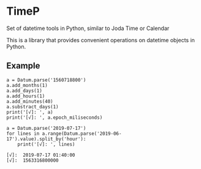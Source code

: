 # TimeP
Set of datetime tools in Python, similar to Joda Time or Calendar

This is a library that provides convenient operations on datetime objects in Python.

## Example
```
a = Datum.parse('1560718800')
a.add_months(1)
a.add_days(1)
a.add_hours(1)
a.add_minutes(40)
a.substract_days(1)
print('[√]: ', a)
print('[√]: ', a.epoch_miliseconds)

a = Datum.parse('2019-07-17')
for lines in a.range(Datum.parse('2019-06-17').value).split_by('hour'):
    print('[√]: ', lines)

```
```
[√]:  2019-07-17 01:40:00
[√]:  1563316800000
```